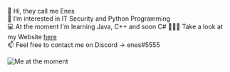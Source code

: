 👋 Hi, they call me Enes  
👻 I’m interested in IT Security and Python Programming  
💻 At the moment I'm learning Java, C++ and soon C#
👨🏻‍🎨 Take a look at my Website [here](https://dead.wtf/)  
📫 Feel free to contact me on Discord -> enes#5555
  
![Me at the moment](https://cdn.discordapp.com/attachments/905006804545708062/910828579321950249/fwiend.png)
